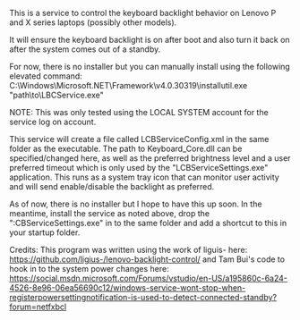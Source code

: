 ﻿This is a service to control the keyboard backlight behavior on Lenovo P and X series laptops (possibly other models).

It will ensure the keyboard backlight is on after boot and also turn it back on after the system comes out of a standby.

For now, there is no installer but you can manually install using the following elevated command:
C:\Windows\Microsoft.NET\Framework\v4.0.30319\installutil.exe "path\to\LBCService.exe"

NOTE: This was only tested using the LOCAL SYSTEM account for the service log on account.

This service will create a file called LCBServiceConfig.xml in the same folder as the executable. The path to
Keyboard_Core.dll can be specified/changed here, as well as the preferred brightness level and a user preferred
timeout which is only used by the "LCBServiceSettings.exe" application.  This runs as a system tray icon that
can monitor user activity and will send enable/disable the backlight as preferred.

As of now, there is no installer but I hope to have this up soon.  In the meantime, install the service as noted
above, drop the ":CBServiceSettings.exe" in to the same folder and add a shortcut to this in your startup folder.

Credits:
This program was written using the work of liguis- here: https://github.com/ligius-/lenovo-backlight-control/
and Tam Bui's code to hook in to the system power changes here: 
https://social.msdn.microsoft.com/Forums/vstudio/en-US/a195860c-6a24-4526-8e96-06ea56690c12/windows-service-wont-stop-when-registerpowersettingnotification-is-used-to-detect-connected-standby?forum=netfxbcl